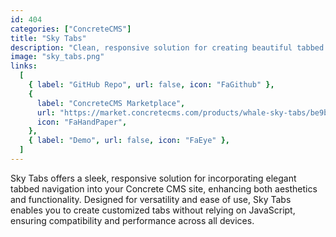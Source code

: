 ```yaml
---
id: 404
categories: ["ConcreteCMS"]
title: "Sky Tabs"
description: "Clean, responsive solution for creating beautiful tabbed navigation."
image: "sky_tabs.png"
links:
  [
    { label: "GitHub Repo", url: false, icon: "FaGithub" },
    {
      label: "ConcreteCMS Marketplace",
      url: "https://market.concretecms.com/products/whale-sky-tabs/be9bb220-d144-11ee-b9df-0a97d4ce16b9",
      icon: "FaHandPaper",
    },
    { label: "Demo", url: false, icon: "FaEye" },
  ]
---
```


Sky Tabs offers a sleek, responsive solution for incorporating elegant tabbed navigation into your Concrete CMS site, enhancing both aesthetics and functionality. Designed for versatility and ease of use, Sky Tabs enables you to create customized tabs without relying on JavaScript, ensuring compatibility and performance across all devices.
